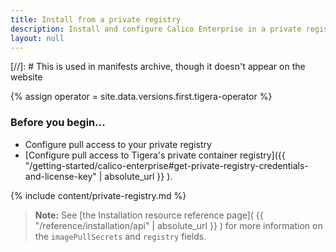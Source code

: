 ```yaml
---
title: Install from a private registry
description: Install and configure Calico Enterprise in a private registry. 
layout: null
---
```


[//]: #  This is used in manifests archive, though it doesn't appear on the website

{% assign operator = site.data.versions.first.tigera-operator %}

### Before you begin...

- Configure pull access to your private registry
- [Configure pull access to Tigera's private container registry]({{ "/getting-started/calico-enterprise#get-private-registry-credentials-and-license-key" | absolute_url }} ).


{% include content/private-registry.md %}

>**Note:** See [the Installation resource reference page]( {{ "/reference/installation/api" | absolute_url }} ) for more information on the `imagePullSecrets` and `registry` fields.

